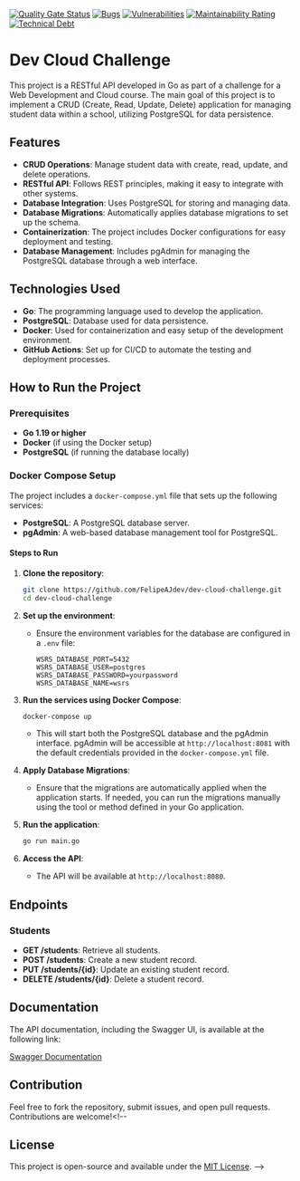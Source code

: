 [![Quality Gate Status](https://sonarcloud.io/api/project_badges/measure?project=FelipeAJdev_dev-cloud-challenge&metric=alert_status)](https://sonarcloud.io/dashboard?id=FelipeAJdev_dev-cloud-challenge)
[![Bugs](https://sonarcloud.io/api/project_badges/measure?project=FelipeAJdev_dev-cloud-challenge&metric=bugs)](https://sonarcloud.io/dashboard?id=FelipeAJdev_dev-cloud-challenge)
[![Vulnerabilities](https://sonarcloud.io/api/project_badges/measure?project=FelipeAJdev_dev-cloud-challenge&metric=vulnerabilities)](https://sonarcloud.io/dashboard?id=FelipeAJdev_dev-cloud-challenge)
[![Maintainability Rating](https://sonarcloud.io/api/project_badges/measure?project=FelipeAJdev_dev-cloud-challenge&metric=sqale_rating)](https://sonarcloud.io/dashboard?id=FelipeAJdev_dev-cloud-challenge)
[![Technical Debt](https://sonarcloud.io/api/project_badges/measure?project=FelipeAJdev_dev-cloud-challenge&metric=sqale_index)](https://sonarcloud.io/dashboard?id=FelipeAJdev_dev-cloud-challenge)

# Dev Cloud Challenge

This project is a RESTful API developed in Go as part of a challenge for a Web Development and Cloud course. The main goal of this project is to implement a CRUD (Create, Read, Update, Delete) application for managing student data within a school, utilizing PostgreSQL for data persistence.

## Features

- **CRUD Operations**: Manage student data with create, read, update, and delete operations.
- **RESTful API**: Follows REST principles, making it easy to integrate with other systems.
- **Database Integration**: Uses PostgreSQL for storing and managing data.
- **Database Migrations**: Automatically applies database migrations to set up the schema.
- **Containerization**: The project includes Docker configurations for easy deployment and testing.
- **Database Management**: Includes pgAdmin for managing the PostgreSQL database through a web interface.

## Technologies Used

- **Go**: The programming language used to develop the application.
- **PostgreSQL**: Database used for data persistence.
- **Docker**: Used for containerization and easy setup of the development environment.
- **GitHub Actions**: Set up for CI/CD to automate the testing and deployment processes.

## How to Run the Project

### Prerequisites

- **Go 1.19 or higher**
- **Docker** (if using the Docker setup)
- **PostgreSQL** (if running the database locally)

### Docker Compose Setup

The project includes a `docker-compose.yml` file that sets up the following services:

- **PostgreSQL**: A PostgreSQL database server.
- **pgAdmin**: A web-based database management tool for PostgreSQL.

#### Steps to Run

1. **Clone the repository**:
   ```bash
   git clone https://github.com/FelipeAJdev/dev-cloud-challenge.git
   cd dev-cloud-challenge
   ```

2. **Set up the environment**:
   - Ensure the environment variables for the database are configured in a `.env` file:
     ```
     WSRS_DATABASE_PORT=5432
     WSRS_DATABASE_USER=postgres
     WSRS_DATABASE_PASSWORD=yourpassword
     WSRS_DATABASE_NAME=wsrs
     ```

3. **Run the services using Docker Compose**:
   ```bash
   docker-compose up
   ```

   - This will start both the PostgreSQL database and the pgAdmin interface. pgAdmin will be accessible at `http://localhost:8081` with the default credentials provided in the `docker-compose.yml` file.

4. **Apply Database Migrations**:
   - Ensure that the migrations are automatically applied when the application starts. If needed, you can run the migrations manually using the tool or method defined in your Go application.

5. **Run the application**:
   ```bash
   go run main.go
   ```

6. **Access the API**:
   - The API will be available at `http://localhost:8080`.

## Endpoints

### Students

- **GET /students**: Retrieve all students.
- **POST /students**: Create a new student record.
- **PUT /students/{id}**: Update an existing student record.
- **DELETE /students/{id}**: Delete a student record.

## Documentation

The API documentation, including the Swagger UI, is available at the following link:

[Swagger Documentation](https://dev-cloud-challenge-b3f5485f2dcf.herokuapp.com/swagger/index.html)

## Contribution

Feel free to fork the repository, submit issues, and open pull requests. Contributions are welcome!<!--
## License

This project is open-source and available under the [MIT License](LICENSE).
-->
